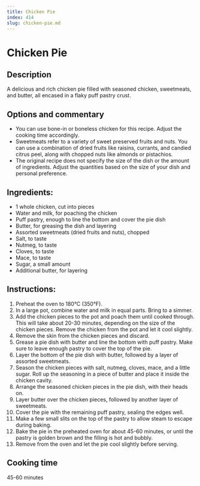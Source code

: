 ```yaml
---
title: Chicken Pie
index: 414
slug: chicken-pie.md
---
```


# Chicken Pie

## Description
A delicious and rich chicken pie filled with seasoned chicken, sweetmeats, and butter, all encased in a flaky puff pastry crust.

## Options and commentary
- You can use bone-in or boneless chicken for this recipe. Adjust the cooking time accordingly.
- Sweetmeats refer to a variety of sweet preserved fruits and nuts. You can use a combination of dried fruits like raisins, currants, and candied citrus peel, along with chopped nuts like almonds or pistachios.
- The original recipe does not specify the size of the dish or the amount of ingredients. Adjust the quantities based on the size of your dish and personal preference.

## Ingredients:
- 1 whole chicken, cut into pieces
- Water and milk, for poaching the chicken
- Puff pastry, enough to line the bottom and cover the pie dish
- Butter, for greasing the dish and layering
- Assorted sweetmeats (dried fruits and nuts), chopped
- Salt, to taste
- Nutmeg, to taste
- Cloves, to taste
- Mace, to taste
- Sugar, a small amount
- Additional butter, for layering

## Instructions:
1. Preheat the oven to 180°C (350°F).
2. In a large pot, combine water and milk in equal parts. Bring to a simmer.
3. Add the chicken pieces to the pot and poach them until cooked through. This will take about 20-30 minutes, depending on the size of the chicken pieces. Remove the chicken from the pot and let it cool slightly.
4. Remove the skin from the chicken pieces and discard.
5. Grease a pie dish with butter and line the bottom with puff pastry. Make sure to leave enough pastry to cover the top of the pie.
6. Layer the bottom of the pie dish with butter, followed by a layer of assorted sweetmeats.
7. Season the chicken pieces with salt, nutmeg, cloves, mace, and a little sugar. Roll up the seasoning in a piece of butter and place it inside the chicken cavity.
8. Arrange the seasoned chicken pieces in the pie dish, with their heads on.
9. Layer butter over the chicken pieces, followed by another layer of sweetmeats.
10. Cover the pie with the remaining puff pastry, sealing the edges well.
11. Make a few small slits on the top of the pastry to allow steam to escape during baking.
12. Bake the pie in the preheated oven for about 45-60 minutes, or until the pastry is golden brown and the filling is hot and bubbly.
13. Remove from the oven and let the pie cool slightly before serving.

## Cooking time
45-60 minutes